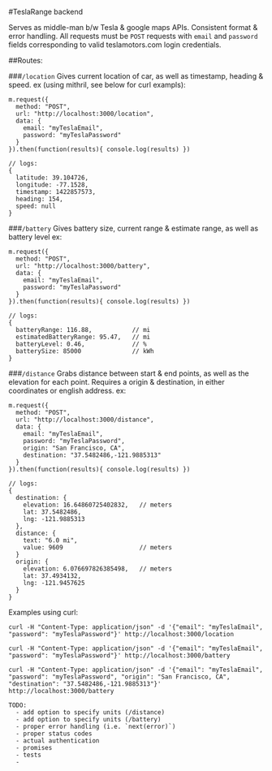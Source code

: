 #TeslaRange backend

Serves as middle-man b/w Tesla & google maps APIs. Consistent format & error handling. All requests must be `POST` requests with `email` and `password` fields corresponding to valid teslamotors.com login credentials.

##Routes:

###`/location`
Gives current location of car, as well as timestamp, heading & speed.
ex (using mithril, see below for curl exampls):
```
m.request({
  method: "POST",
  url: "http://localhost:3000/location",
  data: {
    email: "myTeslaEmail",
    password: "myTeslaPassword"
  }
}).then(function(results){ console.log(results) })

// logs:
{
  latitude: 39.104726,
  longitude: -77.1528,
  timestamp: 1422857573,
  heading: 154,
  speed: null
}
```

###`/battery`
Gives battery size, current range & estimate range, as well as battery level
ex:
```
m.request({
  method: "POST",
  url: "http://localhost:3000/battery",
  data: {
    email: "myTeslaEmail",
    password: "myTeslaPassword"
  }
}).then(function(results){ console.log(results) })

// logs:
{
  batteryRange: 116.88,           // mi
  estimatedBatteryRange: 95.47,   // mi
  batteryLevel: 0.46,             // %
  batterySize: 85000              // kWh
}
```

###`/distance`
Grabs distance between start & end points, as well as the elevation for each point. Requires a origin & destination, in either coordinates or english address.
ex:
```
m.request({
  method: "POST",
  url: "http://localhost:3000/distance",
  data: {
    email: "myTeslaEmail",
    password: "myTeslaPassword",
    origin: "San Francisco, CA",
    destination: "37.5482486,-121.9885313"
  }
}).then(function(results){ console.log(results) })

// logs:
{
  destination: {
    elevation: 16.64860725402832,   // meters
    lat: 37.5482486,
    lng: -121.9885313
  },
  distance: {
    text: "6.0 mi",
    value: 9609                     // meters
  }
  origin: {
    elevation: 6.076697826385498,   // meters
    lat: 37.4934132,
    lng: -121.9457625
  }
}
```

Examples using curl:
```
curl -H "Content-Type: application/json" -d '{"email": "myTeslaEmail", "password": "myTeslaPassword"}' http://localhost:3000/location

curl -H "Content-Type: application/json" -d '{"email": "myTeslaEmail", "password": "myTeslaPassword"}' http://localhost:3000/battery

curl -H "Content-Type: application/json" -d '{"email": "myTeslaEmail", "password": "myTeslaPassword", "origin": "San Francisco, CA", "destination": "37.5482486,-121.9885313"}' http://localhost:3000/battery
```

~~~~~~~~~~~~~~~~~~~~~~~~~~~~~~~~~~~~
TODO:
  - add option to specify units (/distance)
  - add option to specify units (/battery)
  - proper error handling (i.e. `next(error)`)
  - proper status codes
  - actual authentication
  - promises
  - tests
  - 
